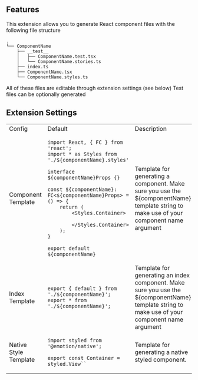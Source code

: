 ## Features

This extension allows you to generate React component files with the following file structure

```
.
└── ComponentName
    ├── __test__
    │   ├── ComponentName.test.tsx
    │   └── ComponentName.stories.ts
    ├── index.ts
    ├── ComponentName.tsx
    └── ComponentName.styles.ts
```

All of these files are editable through extension settings (see below)
Test files can be optionally generated

## Extension Settings
<table>
    
<tr>
<td> Config </td> 
<td> Default </td>
<td> Description </td>
</tr>

<!-- ROW -->
<tr>
<td> Component Template </td>

<td>
    
```JSX
import React, { FC } from 'react';
import * as Styles from './${componentName}.styles'

interface ${componentName}Props {}

const ${componentName}: FC<${componentName}Props> = () => {
    return (
        <Styles.Container>
         
        </Styles.Container>
    );   
}

export default ${componentName}
```
    
</td>
<td> Template for generating a component. Make sure you use the ${componentName} template string to make use of your component name argument </td>
    
<!-- ROW -->
</tr>
<tr>
<td> Index Template </td>

<td>

```JSX
export { default } from './${componentName}';
export * from './${componentName}';
```

</td>
<td> Template for generating an index component. Make sure you use the ${componentName} template string to make use of your component name argument </td>
</tr>
    
<!-- ROW -->
</tr>
<tr>
<td> Native Style Template </td>

<td>

```JSX
import styled from '@emotion/native';

export const Container = styled.View``
```

</td>
<td> Template for generating a native styled component. </td>
</tr>
    
    
    
</table>


